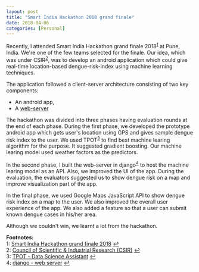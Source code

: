 ```yaml
---
layout: post
title: "Smart India Hackathon 2018 grand finale"
date: 2018-04-06
categories: [Personal]
---
```


Recently, I attended Smart India Hackathon grand finale 2018<sup id="a1">[1](#myfootnote1)</sup> at Pune, India. We're one of the few teams selected for the finale. Our idea, which was under CSIR<sup id="a2">[2](#myfootnote2)</sup>, was to develop an android application which could give real-time location-based dengue-risk-index using machine learning techniques.

The application followed a client-server architecture consisting of two key components:
* An android app,
* A <a href="https://dengueapp.herokuapp.com">web-server</a>


The hackathon was divided into three phases having evaluation rounds at the end of each phase. During the first phase, we developed the prototype android app which gets user's location using GPS and gives sample dengue risk index to the user. We used TPOT<sup id="a3">[3](#myfootnote3)</sup> to find best machine learing algorithm for the purpose. It suggested gradient boosting. Our machine learing model used weather factors as the predictors.

In the second phase, I built the web-server in django<sup id="a4">[4](#myfootnote4)</sup> to host the machine learing model as an API. Also, we improved the UI of the app. During the evaluation, the evaluators suggested us to show dengue risk on a map and improve visualization part of the app.

In the final phase, we used Google Maps JavaScript API to show dengue risk index on a map to the user. We also improved the overall user experience of the app. We also added a feature so that a user can submit known dengue cases in his/her area.

Although we couldn't win, we learnt a lot from the hackathon.


**Footnotes:**  
<a name="myfootnote1"></a>1: [Smart India Hackathon grand finale 2018](https://innovate.mygov.in/sih2018/) [↩](#a1)  
<a name="myfootnote2"></a>2: [Council of Scientific & Industrial Research (CSIR)](http://www.csir.res.in/) [↩](#a2)  
<a name="myfootnote3"></a>3: [TPOT - Data Science Assistant](http://epistasislab.github.io/tpot/) [↩](#a3)  
<a name="myfootnote4"></a>4: [django - web server](https://www.djangoproject.com/) [↩](#a4)  
